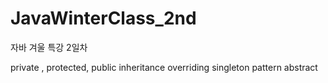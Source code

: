 # JavaWinterClass_2nd
자바 겨울 특강 2일차

private , protected, public
inheritance
overriding
singleton pattern
abstract

